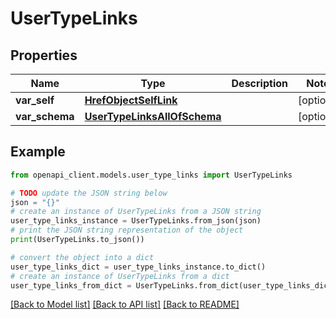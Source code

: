 # UserTypeLinks


## Properties

Name | Type | Description | Notes
------------ | ------------- | ------------- | -------------
**var_self** | [**HrefObjectSelfLink**](HrefObjectSelfLink.md) |  | [optional] 
**var_schema** | [**UserTypeLinksAllOfSchema**](UserTypeLinksAllOfSchema.md) |  | [optional] 

## Example

```python
from openapi_client.models.user_type_links import UserTypeLinks

# TODO update the JSON string below
json = "{}"
# create an instance of UserTypeLinks from a JSON string
user_type_links_instance = UserTypeLinks.from_json(json)
# print the JSON string representation of the object
print(UserTypeLinks.to_json())

# convert the object into a dict
user_type_links_dict = user_type_links_instance.to_dict()
# create an instance of UserTypeLinks from a dict
user_type_links_from_dict = UserTypeLinks.from_dict(user_type_links_dict)
```
[[Back to Model list]](../README.md#documentation-for-models) [[Back to API list]](../README.md#documentation-for-api-endpoints) [[Back to README]](../README.md)


